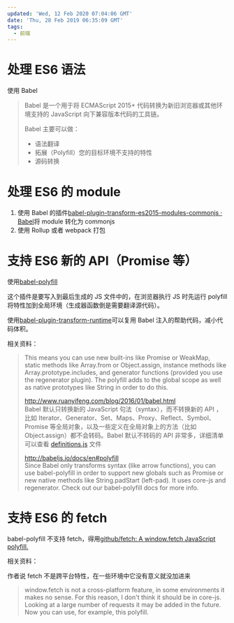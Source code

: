 ```yaml
---
updated: 'Wed, 12 Feb 2020 07:04:06 GMT'
date: 'Thu, 28 Feb 2019 06:35:09 GMT'
tags:
  - 前端
---
```


# 处理 ES6 语法

使用 Babel

> Babel 是一个用于将 ECMAScript 2015+ 代码转换为新旧浏览器或其他环境支持的 JavaScript 向下兼容版本代码的工具链。
>
> Babel 主要可以做：
>
> -   语法翻译
> -   拓展（Polyfill）您的目标环境不支持的特性
> -   源码转换

# 处理 ES6 的 module

1.  使用 Babel 的插件[babel-plugin-transform-es2015-modules-commonjs · Babel](https://babeljs.io/docs/en/babel-plugin-transform-es2015-modules-commonjs/)将 module 转化为 commonjs
2.  使用 Rollup 或者 webpack 打包

# 支持 ES6 新的 API（Promise 等）

使用[babel-polyfill](http://babeljs.io/docs/en/babel-polyfill)

这个插件是要写入到最后生成的 JS 文件中的，在浏览器执行 JS 时先运行 polyfill 将特性加到全局环境（生成器函数倒是需要翻译源代码）。

使用[babel-plugin-transform-runtime](http://babeljs.io/docs/en/babel-plugin-transform-runtime/)可以复用 Babel 注入的帮助代码，减小代码体积。

相关资料：

> This means you can use new built-ins like Promise or WeakMap, static methods like Array.from or Object.assign, instance methods like Array.prototype.includes, and generator functions (provided you use the regenerator plugin). The polyfill adds to the global scope as well as native prototypes like String in order to do this.
>
> <http://www.ruanyifeng.com/blog/2016/01/babel.html>\
> Babel 默认只转换新的 JavaScript 句法（syntax），而不转换新的 API ，比如 Iterator、Generator、Set、Maps、Proxy、Reflect、Symbol、Promise 等全局对象，以及一些定义在全局对象上的方法（比如 Object.assign）都不会转码。Babel 默认不转码的 API 非常多，详细清单可以查看 [definitions.js](https://github.com/babel/babel/blob/master/packages/babel-plugin-transform-runtime/src/definitions.js) 文件
>
> <http://babeljs.io/docs/en#polyfill>\
> Since Babel only transforms syntax (like arrow functions), you can use babel-polyfill in order to support new globals such as Promise or new native methods like String.padStart (left-pad). It uses core-js and regenerator. Check out our babel-polyfill docs for more info.

# 支持 ES6 的 fetch

babel-polyfill 不支持 fetch，得用[github/fetch: A window.fetch JavaScript polyfill.](https://github.com/github/fetch)

相关资料：

作者说 fetch 不是跨平台特性，在一些环境中它没有意义就没加进来

> window\.fetch is not a cross-platform feature, in some environments it makes no sense. For this reason, I don't think it should be in core-js. Looking at a large number of requests it may be added in the future. Now you can use, for example, this polyfill.
